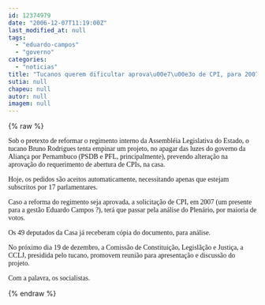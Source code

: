 ```yaml
---
id: 12374979
date: "2006-12-07T11:19:00Z"
last_modified_at: null
tags:
  - "eduardo-campos"
  - "governo"
categories:
  - "noticias"
title: "Tucanos querem dificultar aprova\u00e7\u00e3o de CPI, para 2007, j\u00e1 no governo de Eduardo Campos"
sutia: null
chapeu: null
autor: null
imagem: null
---
```

{% raw %}
<p><P><FONT face=Verdana>Sob o pretexto de reformar o regimento interno da Assembléia Legislativa do Estado, o tucano Bruno Rodrigues tenta empinar um projeto, no apagar das luzes do governo da Aliança por Pernambuco (PSDB e PFL, principalmente), prevendo alteração na aprovação do requerimento de abertura de CPIs, na casa.</FONT></P></p>
<p><P><FONT face=Verdana>Hoje, os pedidos são aceitos automaticamente, necessitando apenas que estejam subscritos por 17 parlamentares.</FONT></P></p>
<p><P><FONT face=Verdana>Caso a reforma do regimento seja aprovada, a solicitação de CPI, em 2007 (um presente para a gestão Eduardo Campos ?), terá que passar pela análise do Plenário, por maioria de votos. </FONT></P></p>
<p><P><FONT face=Verdana>Os 49 deputados da Casa já receberam cópia do documento, para análise.</FONT></P></p>
<p><P><FONT face=Verdana>No próximo dia 19 de dezembro, a Comissão de Constituição, Legislãção e Justiça, a CCLJ, presidida pelo tucano, promovem reunião para apresentação e discussão do projeto.</FONT></P></p>
<p><P><FONT face=Verdana>Com a palavra, os socialistas.</FONT></P> </p>
{% endraw %}